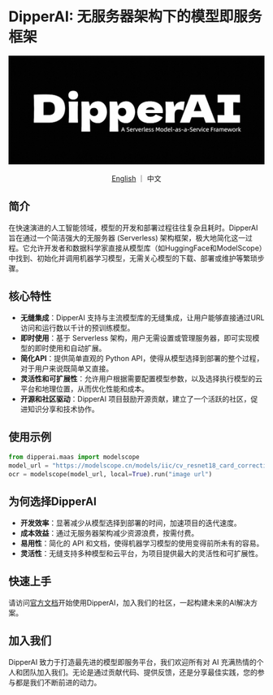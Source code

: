 # DipperAI: 无服务器架构下的模型即服务框架

![](./docs/images/banner.png)

<center>  <a href="./readme.md">English</a> ｜ 中文 </center>

## 简介

在快速演进的人工智能领域，模型的开发和部署过程往往复杂且耗时。DipperAI 旨在通过一个简洁强大的无服务器 (Serverless) 架构框架，极大地简化这一过程。它允许开发者和数据科学家直接从模型库（如HuggingFace和ModelScope）中找到、初始化并调用机器学习模型，无需关心模型的下载、部署或维护等繁琐步骤。

## 核心特性
- **无缝集成**：DipperAI 支持与主流模型库的无缝集成，让用户能够直接通过URL访问和运行数以千计的预训练模型。
- **即时使用**：基于 Serverless 架构，用户无需设置或管理服务器，即可实现模型的即时使用和自动扩展。
- **简化API**：提供简单直观的 Python API，使得从模型选择到部署的整个过程，对于用户来说既简单又直接。
- **灵活性和可扩展性**：允许用户根据需要配置模型参数，以及选择执行模型的云平台和地理位置，从而优化性能和成本。
- **开源和社区驱动**：DipperAI 项目鼓励开源贡献，建立了一个活跃的社区，促进知识分享和技术协作。

## 使用示例

```python
from dipperai.maas import modelscope
model_url = "https://modelscope.cn/models/iic/cv_resnet18_card_correction/summary"
ocr = modelscope(model_url, local=True).run("image url")
```

## 为何选择DipperAI
- **开发效率**：显著减少从模型选择到部署的时间，加速项目的迭代速度。
- **成本效益**：通过无服务器架构减少资源浪费，按需付费。
- **易用性**：简化的 API 和文档，使得机器学习模型的使用变得前所未有的容易。
- **灵活性**：无缝支持多种模型和云平台，为项目提供最大的灵活性和可扩展性。

## 快速上手
请访问[官方文档](https://docs.dipperai.cn)开始使用DipperAI，加入我们的社区，一起构建未来的AI解决方案。

## 加入我们
DipperAI 致力于打造最先进的模型即服务平台，我们欢迎所有对 AI 充满热情的个人和团队加入我们。无论是通过贡献代码、提供反馈，还是分享最佳实践，您的参与都是我们不断前进的动力。